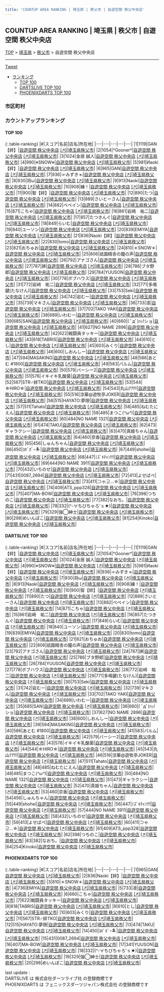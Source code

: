 ```yaml
---
title: 'COUNTUP AREA RANKING | 埼玉県 | 秩父市 | 自遊空間 秩父中央店'
---
```

## COUNTUP AREA RANKING | 埼玉県 | 秩父市 | 自遊空間 秩父中央店

[TOP](/darts/rank/) > [埼玉県](/darts/rank/埼玉県/) > [秩父市](/darts/rank/埼玉県/秩父市/) > 自遊空間 秩父中央店

___

<a href="https://twitter.com/share?ref_src=twsrc%5Etfw" data-text="COUNTUP AREA RANKING | 埼玉県秩父市自遊空間 秩父中央店" class="twitter-share-button" data-hashtags="DARTSLIVE,PHOENIXDARTS,darts,ダーツ" data-show-count="false">Tweet</a>

* [ランキング](#カウントアップランキング)
    * [TOP 100](#top-100)
    * [DARTSLIVE TOP 100](#dartslive-top-100)
    * [PHOENIXDARTS TOP 100](#phoenixdarts-top-100)

### 市区町村

<ul>

</ul>

### カウントアップランキング

#### TOP 100



{:.table-ranking}
|#|スコア|名前|店名|所在地|
|---|---|---|---|---|
|1|1119|<span class="rank-name-dl">GAN【絆】</span>|<a href="/darts/rank/shops/8304fb96474369d6790ab824ce8730e5.html">自遊空間 秩父中央店</a> <a href="https://search.dartslive.com/jp/shop/8304fb96474369d6790ab824ce8730e5">[↗]</a>|<a href="/darts/rank/埼玉県/秩父市">埼玉県秩父市</a>|
|2|1054|<span class="rank-name-dl">†Gooner†</span>|<a href="/darts/rank/shops/8304fb96474369d6790ab824ce8730e5.html">自遊空間 秩父中央店</a> <a href="https://search.dartslive.com/jp/shop/8304fb96474369d6790ab824ce8730e5">[↗]</a>|<a href="/darts/rank/埼玉県/秩父市">埼玉県秩父市</a>|
|3|1024|<span class="rank-name-dl">金居 誠人</span>|<a href="/darts/rank/shops/8304fb96474369d6790ab824ce8730e5.html">自遊空間 秩父中央店</a> <a href="https://search.dartslive.com/jp/shop/8304fb96474369d6790ab824ce8730e5">[↗]</a>|<a href="/darts/rank/埼玉県/秩父市">埼玉県秩父市</a>|
|4|990|<span class="rank-name-dl">※SNOW※</span>|<a href="/darts/rank/shops/8304fb96474369d6790ab824ce8730e5.html">自遊空間 秩父中央店</a> <a href="https://search.dartslive.com/jp/shop/8304fb96474369d6790ab824ce8730e5">[↗]</a>|<a href="/darts/rank/埼玉県/秩父市">埼玉県秩父市</a>|
|5|981|<span class="rank-name-dl">Иaoki【絆】</span>|<a href="/darts/rank/shops/8304fb96474369d6790ab824ce8730e5.html">自遊空間 秩父中央店</a> <a href="https://search.dartslive.com/jp/shop/8304fb96474369d6790ab824ce8730e5">[↗]</a>|<a href="/darts/rank/埼玉県/秩父市">埼玉県秩父市</a>|
|6|965|<span class="rank-name-pd">GAN</span>|<a href="/darts/rank/shops/7242.html">自遊空間 秩父中央店</a> <a href="https://vs.phoenixdarts.com/jp/shop/shopDetailInfo/s_7242?s_seq=7242">[↗]</a>|<a href="/darts/rank/埼玉県/秩父市">埼玉県秩父市</a>|
|7|936|<span class="rank-name-dl">☞みずき☜</span>|<a href="/darts/rank/shops/8304fb96474369d6790ab824ce8730e5.html">自遊空間 秩父中央店</a> <a href="https://search.dartslive.com/jp/shop/8304fb96474369d6790ab824ce8730e5">[↗]</a>|<a href="/darts/rank/埼玉県/秩父市">埼玉県秩父市</a>|
|8|930|<span class="rank-name-dl">将ω</span>|<a href="/darts/rank/shops/8304fb96474369d6790ab824ce8730e5.html">自遊空間 秩父中央店</a> <a href="https://search.dartslive.com/jp/shop/8304fb96474369d6790ab824ce8730e5">[↗]</a>|<a href="/darts/rank/埼玉県/秩父市">埼玉県秩父市</a>|
|9|913|<span class="rank-name-dl">Naoki</span>|<a href="/darts/rank/shops/8304fb96474369d6790ab824ce8730e5.html">自遊空間 秩父中央店</a> <a href="https://search.dartslive.com/jp/shop/8304fb96474369d6790ab824ce8730e5">[↗]</a>|<a href="/darts/rank/埼玉県/秩父市">埼玉県秩父市</a>|
|10|908|<span class="rank-name-dl">練！</span>|<a href="/darts/rank/shops/8304fb96474369d6790ab824ce8730e5.html">自遊空間 秩父中央店</a> <a href="https://search.dartslive.com/jp/shop/8304fb96474369d6790ab824ce8730e5">[↗]</a>|<a href="/darts/rank/埼玉県/秩父市">埼玉県秩父市</a>|
|11|900|<span class="rank-name-dl">智【絆】</span>|<a href="/darts/rank/shops/8304fb96474369d6790ab824ce8730e5.html">自遊空間 秩父中央店</a> <a href="https://search.dartslive.com/jp/shop/8304fb96474369d6790ab824ce8730e5">[↗]</a>|<a href="/darts/rank/埼玉県/秩父市">埼玉県秩父市</a>|
|12|890|<span class="rank-name-dl">たつ</span>|<a href="/darts/rank/shops/8304fb96474369d6790ab824ce8730e5.html">自遊空間 秩父中央店</a> <a href="https://search.dartslive.com/jp/shop/8304fb96474369d6790ab824ce8730e5">[↗]</a>|<a href="/darts/rank/埼玉県/秩父市">埼玉県秩父市</a>|
|13|889|<span class="rank-name-dl">さいとーさん</span>|<a href="/darts/rank/shops/8304fb96474369d6790ab824ce8730e5.html">自遊空間 秩父中央店</a> <a href="https://search.dartslive.com/jp/shop/8304fb96474369d6790ab824ce8730e5">[↗]</a>|<a href="/darts/rank/埼玉県/秩父市">埼玉県秩父市</a>|
|14|882|<span class="rank-name-dl">ペペイン</span>|<a href="/darts/rank/shops/8304fb96474369d6790ab824ce8730e5.html">自遊空間 秩父中央店</a> <a href="https://search.dartslive.com/jp/shop/8304fb96474369d6790ab824ce8730e5">[↗]</a>|<a href="/darts/rank/埼玉県/秩父市">埼玉県秩父市</a>|
|15|871|<span class="rank-name-dl">こちゃ</span>|<a href="/darts/rank/shops/8304fb96474369d6790ab824ce8730e5.html">自遊空間 秩父中央店</a> <a href="https://search.dartslive.com/jp/shop/8304fb96474369d6790ab824ce8730e5">[↗]</a>|<a href="/darts/rank/埼玉県/秩父市">埼玉県秩父市</a>|
|16|861|<span class="rank-name-dl">岩崎　祐二</span>|<a href="/darts/rank/shops/8304fb96474369d6790ab824ce8730e5.html">自遊空間 秩父中央店</a> <a href="https://search.dartslive.com/jp/shop/8304fb96474369d6790ab824ce8730e5">[↗]</a>|<a href="/darts/rank/埼玉県/秩父市">埼玉県秩父市</a>|
|17|857|<span class="rank-name-dl">たつきんぐ</span>|<a href="/darts/rank/shops/8304fb96474369d6790ab824ce8730e5.html">自遊空間 秩父中央店</a> <a href="https://search.dartslive.com/jp/shop/8304fb96474369d6790ab824ce8730e5">[↗]</a>|<a href="/darts/rank/埼玉県/秩父市">埼玉県秩父市</a>|
|18|849|<span class="rank-name-dl">らいむ</span>|<a href="/darts/rank/shops/8304fb96474369d6790ab824ce8730e5.html">自遊空間 秩父中央店</a> <a href="https://search.dartslive.com/jp/shop/8304fb96474369d6790ab824ce8730e5">[↗]</a>|<a href="/darts/rank/埼玉県/秩父市">埼玉県秩父市</a>|
|19|840|<span class="rank-name-dl">ユーソン</span>|<a href="/darts/rank/shops/8304fb96474369d6790ab824ce8730e5.html">自遊空間 秩父中央店</a> <a href="https://search.dartslive.com/jp/shop/8304fb96474369d6790ab824ce8730e5">[↗]</a>|<a href="/darts/rank/埼玉県/秩父市">埼玉県秩父市</a>|
|20|839|<span class="rank-name-dl">EMIYA</span>|<a href="/darts/rank/shops/8304fb96474369d6790ab824ce8730e5.html">自遊空間 秩父中央店</a> <a href="https://search.dartslive.com/jp/shop/8304fb96474369d6790ab824ce8730e5">[↗]</a>|<a href="/darts/rank/埼玉県/秩父市">埼玉県秩父市</a>|
|21|836|<span class="rank-name-pd">Naoki【絆】</span>|<a href="/darts/rank/shops/7242.html">自遊空間 秩父中央店</a> <a href="https://vs.phoenixdarts.com/jp/shop/shopDetailInfo/s_7242?s_seq=7242">[↗]</a>|<a href="/darts/rank/埼玉県/秩父市">埼玉県秩父市</a>|
|22|830|<span class="rank-name-dl">tomo</span>|<a href="/darts/rank/shops/8304fb96474369d6790ab824ce8730e5.html">自遊空間 秩父中央店</a> <a href="https://search.dartslive.com/jp/shop/8304fb96474369d6790ab824ce8730e5">[↗]</a>|<a href="/darts/rank/埼玉県/秩父市">埼玉県秩父市</a>|
|23|821|<span class="rank-name-dl">おちゅお</span>|<a href="/darts/rank/shops/8304fb96474369d6790ab824ce8730e5.html">自遊空間 秩父中央店</a> <a href="https://search.dartslive.com/jp/shop/8304fb96474369d6790ab824ce8730e5">[↗]</a>|<a href="/darts/rank/埼玉県/秩父市">埼玉県秩父市</a>|
|24|810|<span class="rank-name-pd">＊SNOW＊</span>|<a href="/darts/rank/shops/7242.html">自遊空間 秩父中央店</a> <a href="https://vs.phoenixdarts.com/jp/shop/shopDetailInfo/s_7242?s_seq=7242">[↗]</a>|<a href="/darts/rank/埼玉県/秩父市">埼玉県秩父市</a>|
|25|806|<span class="rank-name-dl">祇園精舎の鐘の声</span>|<a href="/darts/rank/shops/8304fb96474369d6790ab824ce8730e5.html">自遊空間 秩父中央店</a> <a href="https://search.dartslive.com/jp/shop/8304fb96474369d6790ab824ce8730e5">[↗]</a>|<a href="/darts/rank/埼玉県/秩父市">埼玉県秩父市</a>|
|26|792|<span class="rank-name-dl">アナゴさん</span>|<a href="/darts/rank/shops/8304fb96474369d6790ab824ce8730e5.html">自遊空間 秩父中央店</a> <a href="https://search.dartslive.com/jp/shop/8304fb96474369d6790ab824ce8730e5">[↗]</a>|<a href="/darts/rank/埼玉県/秩父市">埼玉県秩父市</a>|
|27|787|<span class="rank-name-dl">諦</span>|<a href="/darts/rank/shops/8304fb96474369d6790ab824ce8730e5.html">自遊空間 秩父中央店</a> <a href="https://search.dartslive.com/jp/shop/8304fb96474369d6790ab824ce8730e5">[↗]</a>|<a href="/darts/rank/埼玉県/秩父市">埼玉県秩父市</a>|
|28|786|<span class="rank-name-dl">ブタ野郎</span>|<a href="/darts/rank/shops/8304fb96474369d6790ab824ce8730e5.html">自遊空間 秩父中央店</a> <a href="https://search.dartslive.com/jp/shop/8304fb96474369d6790ab824ce8730e5">[↗]</a>|<a href="/darts/rank/埼玉県/秩父市">埼玉県秩父市</a>|
|29|784|<span class="rank-name-dl">YUUSON</span>|<a href="/darts/rank/shops/8304fb96474369d6790ab824ce8730e5.html">自遊空間 秩父中央店</a> <a href="https://search.dartslive.com/jp/shop/8304fb96474369d6790ab824ce8730e5">[↗]</a>|<a href="/darts/rank/埼玉県/秩父市">埼玉県秩父市</a>|
|30|778|<span class="rank-name-dl">ボブハウス</span>|<a href="/darts/rank/shops/8304fb96474369d6790ab824ce8730e5.html">自遊空間 秩父中央店</a> <a href="https://search.dartslive.com/jp/shop/8304fb96474369d6790ab824ce8730e5">[↗]</a>|<a href="/darts/rank/埼玉県/秩父市">埼玉県秩父市</a>|
|31|772|<span class="rank-name-dl">岩﨑　祐二</span>|<a href="/darts/rank/shops/8304fb96474369d6790ab824ce8730e5.html">自遊空間 秩父中央店</a> <a href="https://search.dartslive.com/jp/shop/8304fb96474369d6790ab824ce8730e5">[↗]</a>|<a href="/darts/rank/埼玉県/秩父市">埼玉県秩父市</a>|
|32|771|<span class="rank-name-dl">多鳴鍵(たなけん)</span>|<a href="/darts/rank/shops/8304fb96474369d6790ab824ce8730e5.html">自遊空間 秩父中央店</a> <a href="https://search.dartslive.com/jp/shop/8304fb96474369d6790ab824ce8730e5">[↗]</a>|<a href="/darts/rank/埼玉県/秩父市">埼玉県秩父市</a>|
|33|753|<span class="rank-name-dl">Seki</span>|<a href="/darts/rank/shops/8304fb96474369d6790ab824ce8730e5.html">自遊空間 秩父中央店</a> <a href="https://search.dartslive.com/jp/shop/8304fb96474369d6790ab824ce8730e5">[↗]</a>|<a href="/darts/rank/埼玉県/秩父市">埼玉県秩父市</a>|
|34|742|<span class="rank-name-dl">岩むー</span>|<a href="/darts/rank/shops/8304fb96474369d6790ab824ce8730e5.html">自遊空間 秩父中央店</a> <a href="https://search.dartslive.com/jp/shop/8304fb96474369d6790ab824ce8730e5">[↗]</a>|<a href="/darts/rank/埼玉県/秩父市">埼玉県秩父市</a>|
|35|739|<span class="rank-name-dl">マキさん</span>|<a href="/darts/rank/shops/8304fb96474369d6790ab824ce8730e5.html">自遊空間 秩父中央店</a> <a href="https://search.dartslive.com/jp/shop/8304fb96474369d6790ab824ce8730e5">[↗]</a>|<a href="/darts/rank/埼玉県/秩父市">埼玉県秩父市</a>|
|36|733|<span class="rank-name-pd">凛</span>|<a href="/darts/rank/shops/7242.html">自遊空間 秩父中央店</a> <a href="https://vs.phoenixdarts.com/jp/shop/shopDetailInfo/s_7242?s_seq=7242">[↗]</a>|<a href="/darts/rank/埼玉県/秩父市">埼玉県秩父市</a>|
|37|702|<span class="rank-name-dl">TAKO YAKI</span>|<a href="/darts/rank/shops/8304fb96474369d6790ab824ce8730e5.html">自遊空間 秩父中央店</a> <a href="https://search.dartslive.com/jp/shop/8304fb96474369d6790ab824ce8730e5">[↗]</a>|<a href="/darts/rank/埼玉県/秩父市">埼玉県秩父市</a>|
|38|689|<span class="rank-name-dl">いわむー</span>|<a href="/darts/rank/shops/8304fb96474369d6790ab824ce8730e5.html">自遊空間 秩父中央店</a> <a href="https://search.dartslive.com/jp/shop/8304fb96474369d6790ab824ce8730e5">[↗]</a>|<a href="/darts/rank/埼玉県/秩父市">埼玉県秩父市</a>|
|39|685|<span class="rank-name-dl">SAN</span>|<a href="/darts/rank/shops/8304fb96474369d6790ab824ce8730e5.html">自遊空間 秩父中央店</a> <a href="https://search.dartslive.com/jp/shop/8304fb96474369d6790ab824ce8730e5">[↗]</a>|<a href="/darts/rank/埼玉県/秩父市">埼玉県秩父市</a>|
|40|660|<span class="rank-name-dl">( ﾟдﾟ)ﾊｯ!ショ</span>|<a href="/darts/rank/shops/8304fb96474369d6790ab824ce8730e5.html">自遊空間 秩父中央店</a> <a href="https://search.dartslive.com/jp/shop/8304fb96474369d6790ab824ce8730e5">[↗]</a>|<a href="/darts/rank/埼玉県/秩父市">埼玉県秩父市</a>|
|41|627|<span class="rank-name-dl">NO NAME 2896</span>|<a href="/darts/rank/shops/8304fb96474369d6790ab824ce8730e5.html">自遊空間 秩父中央店</a> <a href="https://search.dartslive.com/jp/shop/8304fb96474369d6790ab824ce8730e5">[↗]</a>|<a href="/darts/rank/埼玉県/秩父市">埼玉県秩父市</a>|
|42|622|<span class="rank-name-pd">戦闘員タッキー</span>|<a href="/darts/rank/shops/7242.html">自遊空間 秩父中央店</a> <a href="https://vs.phoenixdarts.com/jp/shop/shopDetailInfo/s_7242?s_seq=7242">[↗]</a>|<a href="/darts/rank/埼玉県/秩父市">埼玉県秩父市</a>|
|43|618|<span class="rank-name-pd">TABRIS</span>|<a href="/darts/rank/shops/7242.html">自遊空間 秩父中央店</a> <a href="https://vs.phoenixdarts.com/jp/shop/shopDetailInfo/s_7242?s_seq=7242">[↗]</a>|<a href="/darts/rank/埼玉県/秩父市">埼玉県秩父市</a>|
|44|610|<span class="rank-name-pd">とし</span>|<a href="/darts/rank/shops/7242.html">自遊空間 秩父中央店</a> <a href="https://vs.phoenixdarts.com/jp/shop/shopDetailInfo/s_7242?s_seq=7242">[↗]</a>|<a href="/darts/rank/埼玉県/秩父市">埼玉県秩父市</a>|
|45|603|<span class="rank-name-pd">みくり</span>|<a href="/darts/rank/shops/7242.html">自遊空間 秩父中央店</a> <a href="https://vs.phoenixdarts.com/jp/shop/shopDetailInfo/s_7242?s_seq=7242">[↗]</a>|<a href="/darts/rank/埼玉県/秩父市">埼玉県秩父市</a>|
|46|600|<span class="rank-name-dl">しおんしー</span>|<a href="/darts/rank/shops/8304fb96474369d6790ab824ce8730e5.html">自遊空間 秩父中央店</a> <a href="https://search.dartslive.com/jp/shop/8304fb96474369d6790ab824ce8730e5">[↗]</a>|<a href="/darts/rank/埼玉県/秩父市">埼玉県秩父市</a>|
|47|594|<span class="rank-name-dl">MASAKING</span>|<a href="/darts/rank/shops/8304fb96474369d6790ab824ce8730e5.html">自遊空間 秩父中央店</a> <a href="https://search.dartslive.com/jp/shop/8304fb96474369d6790ab824ce8730e5">[↗]</a>|<a href="/darts/rank/埼玉県/秩父市">埼玉県秩父市</a>|
|48|586|<span class="rank-name-dl">あとむ #1800</span>|<a href="/darts/rank/shops/8304fb96474369d6790ab824ce8730e5.html">自遊空間 秩父中央店</a> <a href="https://search.dartslive.com/jp/shop/8304fb96474369d6790ab824ce8730e5">[↗]</a>|<a href="/darts/rank/埼玉県/秩父市">埼玉県秩父市</a>|
|49|583|<span class="rank-name-dl">パルム</span>|<a href="/darts/rank/shops/8304fb96474369d6790ab824ce8730e5.html">自遊空間 秩父中央店</a> <a href="https://search.dartslive.com/jp/shop/8304fb96474369d6790ab824ce8730e5">[↗]</a>|<a href="/darts/rank/埼玉県/秩父市">埼玉県秩父市</a>|
|50|579|<span class="rank-name-dl">バーシー2</span>|<a href="/darts/rank/shops/8304fb96474369d6790ab824ce8730e5.html">自遊空間 秩父中央店</a> <a href="https://search.dartslive.com/jp/shop/8304fb96474369d6790ab824ce8730e5">[↗]</a>|<a href="/darts/rank/埼玉県/秩父市">埼玉県秩父市</a>|
|51|576|<span class="rank-name-dl">イキイキ乳酸菌</span>|<a href="/darts/rank/shops/8304fb96474369d6790ab824ce8730e5.html">自遊空間 秩父中央店</a> <a href="https://search.dartslive.com/jp/shop/8304fb96474369d6790ab824ce8730e5">[↗]</a>|<a href="/darts/rank/埼玉県/秩父市">埼玉県秩父市</a>|
|52|567|<span class="rank-name-pd">STR♂絆TKO</span>|<a href="/darts/rank/shops/7242.html">自遊空間 秩父中央店</a> <a href="https://vs.phoenixdarts.com/jp/shop/shopDetailInfo/s_7242?s_seq=7242">[↗]</a>|<a href="/darts/rank/埼玉県/秩父市">埼玉県秩父市</a>|
|53|544|<span class="rank-name-dl">☆HIRO☆</span>|<a href="/darts/rank/shops/8304fb96474369d6790ab824ce8730e5.html">自遊空間 秩父中央店</a> <a href="https://search.dartslive.com/jp/shop/8304fb96474369d6790ab824ce8730e5">[↗]</a>|<a href="/darts/rank/埼玉県/秩父市">埼玉県秩父市</a>|
|54|543|<span class="rank-name-dl">丸山ｱｱ!!!</span>|<a href="/darts/rank/shops/8304fb96474369d6790ab824ce8730e5.html">自遊空間 秩父中央店</a> <a href="https://search.dartslive.com/jp/shop/8304fb96474369d6790ab824ce8730e5">[↗]</a>|<a href="/darts/rank/埼玉県/秩父市">埼玉県秩父市</a>|
|55|516|<span class="rank-name-dl">涼華@遊牧亭JOKER</span>|<a href="/darts/rank/shops/8304fb96474369d6790ab824ce8730e5.html">自遊空間 秩父中央店</a> <a href="https://search.dartslive.com/jp/shop/8304fb96474369d6790ab824ce8730e5">[↗]</a>|<a href="/darts/rank/埼玉県/秩父市">埼玉県秩父市</a>|
|56|515|<span class="rank-name-pd">HAYATO:夢限</span>|<a href="/darts/rank/shops/7242.html">自遊空間 秩父中央店</a> <a href="https://vs.phoenixdarts.com/jp/shop/shopDetailInfo/s_7242?s_seq=7242">[↗]</a>|<a href="/darts/rank/埼玉県/秩父市">埼玉県秩父市</a>|
|57|511|<span class="rank-name-dl">Tahato</span>|<a href="/darts/rank/shops/8304fb96474369d6790ab824ce8730e5.html">自遊空間 秩父中央店</a> <a href="https://search.dartslive.com/jp/shop/8304fb96474369d6790ab824ce8730e5">[↗]</a>|<a href="/darts/rank/埼玉県/秩父市">埼玉県秩父市</a>|
|58|485|<span class="rank-name-dl">ねむたにえん</span>|<a href="/darts/rank/shops/8304fb96474369d6790ab824ce8730e5.html">自遊空間 秩父中央店</a> <a href="https://search.dartslive.com/jp/shop/8304fb96474369d6790ab824ce8730e5">[↗]</a>|<a href="/darts/rank/埼玉県/秩父市">埼玉県秩父市</a>|
|58|485|<span class="rank-name-dl">まつこ(*^ω^*)</span>|<a href="/darts/rank/shops/8304fb96474369d6790ab824ce8730e5.html">自遊空間 秩父中央店</a> <a href="https://search.dartslive.com/jp/shop/8304fb96474369d6790ab824ce8730e5">[↗]</a>|<a href="/darts/rank/埼玉県/秩父市">埼玉県秩父市</a>|
|60|484|<span class="rank-name-dl">NO NAME 1321</span>|<a href="/darts/rank/shops/8304fb96474369d6790ab824ce8730e5.html">自遊空間 秩父中央店</a> <a href="https://search.dartslive.com/jp/shop/8304fb96474369d6790ab824ce8730e5">[↗]</a>|<a href="/darts/rank/埼玉県/秩父市">埼玉県秩父市</a>|
|61|474|<span class="rank-name-pd">TAKU</span>|<a href="/darts/rank/shops/7242.html">自遊空間 秩父中央店</a> <a href="https://vs.phoenixdarts.com/jp/shop/shopDetailInfo/s_7242?s_seq=7242">[↗]</a>|<a href="/darts/rank/埼玉県/秩父市">埼玉県秩父市</a>|
|62|473|<span class="rank-name-dl">ギャラクシー</span>|<a href="/darts/rank/shops/8304fb96474369d6790ab824ce8730e5.html">自遊空間 秩父中央店</a> <a href="https://search.dartslive.com/jp/shop/8304fb96474369d6790ab824ce8730e5">[↗]</a>|<a href="/darts/rank/埼玉県/秩父市">埼玉県秩父市</a>|
|63|470|<span class="rank-name-dl">真姫ちゃん</span>|<a href="/darts/rank/shops/8304fb96474369d6790ab824ce8730e5.html">自遊空間 秩父中央店</a> <a href="https://search.dartslive.com/jp/shop/8304fb96474369d6790ab824ce8730e5">[↗]</a>|<a href="/darts/rank/埼玉県/秩父市">埼玉県秩父市</a>|
|64|460|<span class="rank-name-dl">京香</span>|<a href="/darts/rank/shops/8304fb96474369d6790ab824ce8730e5.html">自遊空間 秩父中央店</a> <a href="https://search.dartslive.com/jp/shop/8304fb96474369d6790ab824ce8730e5">[↗]</a>|<a href="/darts/rank/埼玉県/秩父市">埼玉県秩父市</a>|
|65|456|<span class="rank-name-dl">しゅんちゃん</span>|<a href="/darts/rank/shops/8304fb96474369d6790ab824ce8730e5.html">自遊空間 秩父中央店</a> <a href="https://search.dartslive.com/jp/shop/8304fb96474369d6790ab824ce8730e5">[↗]</a>|<a href="/darts/rank/埼玉県/秩父市">埼玉県秩父市</a>|
|66|450|<span class="rank-name-pd">ﾖｷﾞﾎﾞｰ🏝️</span>|<a href="/darts/rank/shops/7242.html">自遊空間 秩父中央店</a> <a href="https://vs.phoenixdarts.com/jp/shop/shopDetailInfo/s_7242?s_seq=7242">[↗]</a>|<a href="/darts/rank/埼玉県/秩父市">埼玉県秩父市</a>|
|67|449|<span class="rank-name-dl">shohei</span>|<a href="/darts/rank/shops/8304fb96474369d6790ab824ce8730e5.html">自遊空間 秩父中央店</a> <a href="https://search.dartslive.com/jp/shop/8304fb96474369d6790ab824ce8730e5">[↗]</a>|<a href="/darts/rank/埼玉県/秩父市">埼玉県秩父市</a>|
|68|447|<span class="rank-name-dl">ﾐｽﾞｷﾁｬﾝ!!!</span>|<a href="/darts/rank/shops/8304fb96474369d6790ab824ce8730e5.html">自遊空間 秩父中央店</a> <a href="https://search.dartslive.com/jp/shop/8304fb96474369d6790ab824ce8730e5">[↗]</a>|<a href="/darts/rank/埼玉県/秩父市">埼玉県秩父市</a>|
|69|444|<span class="rank-name-dl">NO NAME 3911</span>|<a href="/darts/rank/shops/8304fb96474369d6790ab824ce8730e5.html">自遊空間 秩父中央店</a> <a href="https://search.dartslive.com/jp/shop/8304fb96474369d6790ab824ce8730e5">[↗]</a>|<a href="/darts/rank/埼玉県/秩父市">埼玉県秩父市</a>|
|70|432|<span class="rank-name-dl">いちのせ</span>|<a href="/darts/rank/shops/8304fb96474369d6790ab824ce8730e5.html">自遊空間 秩父中央店</a> <a href="https://search.dartslive.com/jp/shop/8304fb96474369d6790ab824ce8730e5">[↗]</a>|<a href="/darts/rank/埼玉県/秩父市">埼玉県秩父市</a>|
|71|431|<span class="rank-name-pd">0087_2694</span>|<a href="/darts/rank/shops/7242.html">自遊空間 秩父中央店</a> <a href="https://vs.phoenixdarts.com/jp/shop/shopDetailInfo/s_7242?s_seq=7242">[↗]</a>|<a href="/darts/rank/埼玉県/秩父市">埼玉県秩父市</a>|
|72|413|<span class="rank-name-dl">よせばぺ</span>|<a href="/darts/rank/shops/8304fb96474369d6790ab824ce8730e5.html">自遊空間 秩父中央店</a> <a href="https://search.dartslive.com/jp/shop/8304fb96474369d6790ab824ce8730e5">[↗]</a>|<a href="/darts/rank/埼玉県/秩父市">埼玉県秩父市</a>|
|73|411|<span class="rank-name-dl">⊃ゃ⊇...☆</span>|<a href="/darts/rank/shops/8304fb96474369d6790ab824ce8730e5.html">自遊空間 秩父中央店</a> <a href="https://search.dartslive.com/jp/shop/8304fb96474369d6790ab824ce8730e5">[↗]</a>|<a href="/darts/rank/埼玉県/秩父市">埼玉県秩父市</a>|
|74|409|<span class="rank-name-dl">ATS_ppp328</span>|<a href="/darts/rank/shops/8304fb96474369d6790ab824ce8730e5.html">自遊空間 秩父中央店</a> <a href="https://search.dartslive.com/jp/shop/8304fb96474369d6790ab824ce8730e5">[↗]</a>|<a href="/darts/rank/埼玉県/秩父市">埼玉県秩父市</a>|
|75|407|<span class="rank-name-pd">MA-BOW</span>|<a href="/darts/rank/shops/7242.html">自遊空間 秩父中央店</a> <a href="https://vs.phoenixdarts.com/jp/shop/shopDetailInfo/s_7242?s_seq=7242">[↗]</a>|<a href="/darts/rank/埼玉県/秩父市">埼玉県秩父市</a>|
|76|398|<span class="rank-name-dl">つちのこ</span>|<a href="/darts/rank/shops/8304fb96474369d6790ab824ce8730e5.html">自遊空間 秩父中央店</a> <a href="https://search.dartslive.com/jp/shop/8304fb96474369d6790ab824ce8730e5">[↗]</a>|<a href="/darts/rank/埼玉県/秩父市">埼玉県秩父市</a>|
|77|382|<span class="rank-name-dl">なおち。</span>|<a href="/darts/rank/shops/8304fb96474369d6790ab824ce8730e5.html">自遊空間 秩父中央店</a> <a href="https://search.dartslive.com/jp/shop/8304fb96474369d6790ab824ce8730e5">[↗]</a>|<a href="/darts/rank/埼玉県/秩父市">埼玉県秩父市</a>|
|78|332|<span class="rank-name-pd">(^-∀ちびちゃろ’ｓ★)</span>|<a href="/darts/rank/shops/7242.html">自遊空間 秩父中央店</a> <a href="https://vs.phoenixdarts.com/jp/shop/shopDetailInfo/s_7242?s_seq=7242">[↗]</a>|<a href="/darts/rank/埼玉県/秩父市">埼玉県秩父市</a>|
|79|329|<span class="rank-name-pd">強◯紳士</span>|<a href="/darts/rank/shops/7242.html">自遊空間 秩父中央店</a> <a href="https://vs.phoenixdarts.com/jp/shop/shopDetailInfo/s_7242?s_seq=7242">[↗]</a>|<a href="/darts/rank/埼玉県/秩父市">埼玉県秩父市</a>|
|80|298|<span class="rank-name-pd">めいんぽこ</span>|<a href="/darts/rank/shops/7242.html">自遊空間 秩父中央店</a> <a href="https://vs.phoenixdarts.com/jp/shop/shopDetailInfo/s_7242?s_seq=7242">[↗]</a>|<a href="/darts/rank/埼玉県/秩父市">埼玉県秩父市</a>|
|81|254|<span class="rank-name-dl">Kinoko</span>|<a href="/darts/rank/shops/8304fb96474369d6790ab824ce8730e5.html">自遊空間 秩父中央店</a> <a href="https://search.dartslive.com/jp/shop/8304fb96474369d6790ab824ce8730e5">[↗]</a>|<a href="/darts/rank/埼玉県/秩父市">埼玉県秩父市</a>|


#### DARTSLIVE TOP 100



{:.table-ranking}
|#|スコア|名前|店名|所在地|
|---|---|---|---|---|
|1|1119|<span class="rank-name-dl">GAN【絆】</span>|<a href="/darts/rank/shops/8304fb96474369d6790ab824ce8730e5.html">自遊空間 秩父中央店</a> <a href="https://search.dartslive.com/jp/shop/8304fb96474369d6790ab824ce8730e5">[↗]</a>|<a href="/darts/rank/埼玉県/秩父市">埼玉県秩父市</a>|
|2|1054|<span class="rank-name-dl">†Gooner†</span>|<a href="/darts/rank/shops/8304fb96474369d6790ab824ce8730e5.html">自遊空間 秩父中央店</a> <a href="https://search.dartslive.com/jp/shop/8304fb96474369d6790ab824ce8730e5">[↗]</a>|<a href="/darts/rank/埼玉県/秩父市">埼玉県秩父市</a>|
|3|1024|<span class="rank-name-dl">金居 誠人</span>|<a href="/darts/rank/shops/8304fb96474369d6790ab824ce8730e5.html">自遊空間 秩父中央店</a> <a href="https://search.dartslive.com/jp/shop/8304fb96474369d6790ab824ce8730e5">[↗]</a>|<a href="/darts/rank/埼玉県/秩父市">埼玉県秩父市</a>|
|4|990|<span class="rank-name-dl">※SNOW※</span>|<a href="/darts/rank/shops/8304fb96474369d6790ab824ce8730e5.html">自遊空間 秩父中央店</a> <a href="https://search.dartslive.com/jp/shop/8304fb96474369d6790ab824ce8730e5">[↗]</a>|<a href="/darts/rank/埼玉県/秩父市">埼玉県秩父市</a>|
|5|981|<span class="rank-name-dl">Иaoki【絆】</span>|<a href="/darts/rank/shops/8304fb96474369d6790ab824ce8730e5.html">自遊空間 秩父中央店</a> <a href="https://search.dartslive.com/jp/shop/8304fb96474369d6790ab824ce8730e5">[↗]</a>|<a href="/darts/rank/埼玉県/秩父市">埼玉県秩父市</a>|
|6|936|<span class="rank-name-dl">☞みずき☜</span>|<a href="/darts/rank/shops/8304fb96474369d6790ab824ce8730e5.html">自遊空間 秩父中央店</a> <a href="https://search.dartslive.com/jp/shop/8304fb96474369d6790ab824ce8730e5">[↗]</a>|<a href="/darts/rank/埼玉県/秩父市">埼玉県秩父市</a>|
|7|930|<span class="rank-name-dl">将ω</span>|<a href="/darts/rank/shops/8304fb96474369d6790ab824ce8730e5.html">自遊空間 秩父中央店</a> <a href="https://search.dartslive.com/jp/shop/8304fb96474369d6790ab824ce8730e5">[↗]</a>|<a href="/darts/rank/埼玉県/秩父市">埼玉県秩父市</a>|
|8|913|<span class="rank-name-dl">Naoki</span>|<a href="/darts/rank/shops/8304fb96474369d6790ab824ce8730e5.html">自遊空間 秩父中央店</a> <a href="https://search.dartslive.com/jp/shop/8304fb96474369d6790ab824ce8730e5">[↗]</a>|<a href="/darts/rank/埼玉県/秩父市">埼玉県秩父市</a>|
|9|908|<span class="rank-name-dl">練！</span>|<a href="/darts/rank/shops/8304fb96474369d6790ab824ce8730e5.html">自遊空間 秩父中央店</a> <a href="https://search.dartslive.com/jp/shop/8304fb96474369d6790ab824ce8730e5">[↗]</a>|<a href="/darts/rank/埼玉県/秩父市">埼玉県秩父市</a>|
|10|900|<span class="rank-name-dl">智【絆】</span>|<a href="/darts/rank/shops/8304fb96474369d6790ab824ce8730e5.html">自遊空間 秩父中央店</a> <a href="https://search.dartslive.com/jp/shop/8304fb96474369d6790ab824ce8730e5">[↗]</a>|<a href="/darts/rank/埼玉県/秩父市">埼玉県秩父市</a>|
|11|890|<span class="rank-name-dl">たつ</span>|<a href="/darts/rank/shops/8304fb96474369d6790ab824ce8730e5.html">自遊空間 秩父中央店</a> <a href="https://search.dartslive.com/jp/shop/8304fb96474369d6790ab824ce8730e5">[↗]</a>|<a href="/darts/rank/埼玉県/秩父市">埼玉県秩父市</a>|
|12|889|<span class="rank-name-dl">さいとーさん</span>|<a href="/darts/rank/shops/8304fb96474369d6790ab824ce8730e5.html">自遊空間 秩父中央店</a> <a href="https://search.dartslive.com/jp/shop/8304fb96474369d6790ab824ce8730e5">[↗]</a>|<a href="/darts/rank/埼玉県/秩父市">埼玉県秩父市</a>|
|13|882|<span class="rank-name-dl">ペペイン</span>|<a href="/darts/rank/shops/8304fb96474369d6790ab824ce8730e5.html">自遊空間 秩父中央店</a> <a href="https://search.dartslive.com/jp/shop/8304fb96474369d6790ab824ce8730e5">[↗]</a>|<a href="/darts/rank/埼玉県/秩父市">埼玉県秩父市</a>|
|14|871|<span class="rank-name-dl">こちゃ</span>|<a href="/darts/rank/shops/8304fb96474369d6790ab824ce8730e5.html">自遊空間 秩父中央店</a> <a href="https://search.dartslive.com/jp/shop/8304fb96474369d6790ab824ce8730e5">[↗]</a>|<a href="/darts/rank/埼玉県/秩父市">埼玉県秩父市</a>|
|15|861|<span class="rank-name-dl">岩崎　祐二</span>|<a href="/darts/rank/shops/8304fb96474369d6790ab824ce8730e5.html">自遊空間 秩父中央店</a> <a href="https://search.dartslive.com/jp/shop/8304fb96474369d6790ab824ce8730e5">[↗]</a>|<a href="/darts/rank/埼玉県/秩父市">埼玉県秩父市</a>|
|16|857|<span class="rank-name-dl">たつきんぐ</span>|<a href="/darts/rank/shops/8304fb96474369d6790ab824ce8730e5.html">自遊空間 秩父中央店</a> <a href="https://search.dartslive.com/jp/shop/8304fb96474369d6790ab824ce8730e5">[↗]</a>|<a href="/darts/rank/埼玉県/秩父市">埼玉県秩父市</a>|
|17|849|<span class="rank-name-dl">らいむ</span>|<a href="/darts/rank/shops/8304fb96474369d6790ab824ce8730e5.html">自遊空間 秩父中央店</a> <a href="https://search.dartslive.com/jp/shop/8304fb96474369d6790ab824ce8730e5">[↗]</a>|<a href="/darts/rank/埼玉県/秩父市">埼玉県秩父市</a>|
|18|840|<span class="rank-name-dl">ユーソン</span>|<a href="/darts/rank/shops/8304fb96474369d6790ab824ce8730e5.html">自遊空間 秩父中央店</a> <a href="https://search.dartslive.com/jp/shop/8304fb96474369d6790ab824ce8730e5">[↗]</a>|<a href="/darts/rank/埼玉県/秩父市">埼玉県秩父市</a>|
|19|839|<span class="rank-name-dl">EMIYA</span>|<a href="/darts/rank/shops/8304fb96474369d6790ab824ce8730e5.html">自遊空間 秩父中央店</a> <a href="https://search.dartslive.com/jp/shop/8304fb96474369d6790ab824ce8730e5">[↗]</a>|<a href="/darts/rank/埼玉県/秩父市">埼玉県秩父市</a>|
|20|830|<span class="rank-name-dl">tomo</span>|<a href="/darts/rank/shops/8304fb96474369d6790ab824ce8730e5.html">自遊空間 秩父中央店</a> <a href="https://search.dartslive.com/jp/shop/8304fb96474369d6790ab824ce8730e5">[↗]</a>|<a href="/darts/rank/埼玉県/秩父市">埼玉県秩父市</a>|
|21|821|<span class="rank-name-dl">おちゅお</span>|<a href="/darts/rank/shops/8304fb96474369d6790ab824ce8730e5.html">自遊空間 秩父中央店</a> <a href="https://search.dartslive.com/jp/shop/8304fb96474369d6790ab824ce8730e5">[↗]</a>|<a href="/darts/rank/埼玉県/秩父市">埼玉県秩父市</a>|
|22|806|<span class="rank-name-dl">祇園精舎の鐘の声</span>|<a href="/darts/rank/shops/8304fb96474369d6790ab824ce8730e5.html">自遊空間 秩父中央店</a> <a href="https://search.dartslive.com/jp/shop/8304fb96474369d6790ab824ce8730e5">[↗]</a>|<a href="/darts/rank/埼玉県/秩父市">埼玉県秩父市</a>|
|23|792|<span class="rank-name-dl">アナゴさん</span>|<a href="/darts/rank/shops/8304fb96474369d6790ab824ce8730e5.html">自遊空間 秩父中央店</a> <a href="https://search.dartslive.com/jp/shop/8304fb96474369d6790ab824ce8730e5">[↗]</a>|<a href="/darts/rank/埼玉県/秩父市">埼玉県秩父市</a>|
|24|787|<span class="rank-name-dl">諦</span>|<a href="/darts/rank/shops/8304fb96474369d6790ab824ce8730e5.html">自遊空間 秩父中央店</a> <a href="https://search.dartslive.com/jp/shop/8304fb96474369d6790ab824ce8730e5">[↗]</a>|<a href="/darts/rank/埼玉県/秩父市">埼玉県秩父市</a>|
|25|786|<span class="rank-name-dl">ブタ野郎</span>|<a href="/darts/rank/shops/8304fb96474369d6790ab824ce8730e5.html">自遊空間 秩父中央店</a> <a href="https://search.dartslive.com/jp/shop/8304fb96474369d6790ab824ce8730e5">[↗]</a>|<a href="/darts/rank/埼玉県/秩父市">埼玉県秩父市</a>|
|26|784|<span class="rank-name-dl">YUUSON</span>|<a href="/darts/rank/shops/8304fb96474369d6790ab824ce8730e5.html">自遊空間 秩父中央店</a> <a href="https://search.dartslive.com/jp/shop/8304fb96474369d6790ab824ce8730e5">[↗]</a>|<a href="/darts/rank/埼玉県/秩父市">埼玉県秩父市</a>|
|27|778|<span class="rank-name-dl">ボブハウス</span>|<a href="/darts/rank/shops/8304fb96474369d6790ab824ce8730e5.html">自遊空間 秩父中央店</a> <a href="https://search.dartslive.com/jp/shop/8304fb96474369d6790ab824ce8730e5">[↗]</a>|<a href="/darts/rank/埼玉県/秩父市">埼玉県秩父市</a>|
|28|772|<span class="rank-name-dl">岩﨑　祐二</span>|<a href="/darts/rank/shops/8304fb96474369d6790ab824ce8730e5.html">自遊空間 秩父中央店</a> <a href="https://search.dartslive.com/jp/shop/8304fb96474369d6790ab824ce8730e5">[↗]</a>|<a href="/darts/rank/埼玉県/秩父市">埼玉県秩父市</a>|
|29|771|<span class="rank-name-dl">多鳴鍵(たなけん)</span>|<a href="/darts/rank/shops/8304fb96474369d6790ab824ce8730e5.html">自遊空間 秩父中央店</a> <a href="https://search.dartslive.com/jp/shop/8304fb96474369d6790ab824ce8730e5">[↗]</a>|<a href="/darts/rank/埼玉県/秩父市">埼玉県秩父市</a>|
|30|753|<span class="rank-name-dl">Seki</span>|<a href="/darts/rank/shops/8304fb96474369d6790ab824ce8730e5.html">自遊空間 秩父中央店</a> <a href="https://search.dartslive.com/jp/shop/8304fb96474369d6790ab824ce8730e5">[↗]</a>|<a href="/darts/rank/埼玉県/秩父市">埼玉県秩父市</a>|
|31|742|<span class="rank-name-dl">岩むー</span>|<a href="/darts/rank/shops/8304fb96474369d6790ab824ce8730e5.html">自遊空間 秩父中央店</a> <a href="https://search.dartslive.com/jp/shop/8304fb96474369d6790ab824ce8730e5">[↗]</a>|<a href="/darts/rank/埼玉県/秩父市">埼玉県秩父市</a>|
|32|739|<span class="rank-name-dl">マキさん</span>|<a href="/darts/rank/shops/8304fb96474369d6790ab824ce8730e5.html">自遊空間 秩父中央店</a> <a href="https://search.dartslive.com/jp/shop/8304fb96474369d6790ab824ce8730e5">[↗]</a>|<a href="/darts/rank/埼玉県/秩父市">埼玉県秩父市</a>|
|33|702|<span class="rank-name-dl">TAKO YAKI</span>|<a href="/darts/rank/shops/8304fb96474369d6790ab824ce8730e5.html">自遊空間 秩父中央店</a> <a href="https://search.dartslive.com/jp/shop/8304fb96474369d6790ab824ce8730e5">[↗]</a>|<a href="/darts/rank/埼玉県/秩父市">埼玉県秩父市</a>|
|34|689|<span class="rank-name-dl">いわむー</span>|<a href="/darts/rank/shops/8304fb96474369d6790ab824ce8730e5.html">自遊空間 秩父中央店</a> <a href="https://search.dartslive.com/jp/shop/8304fb96474369d6790ab824ce8730e5">[↗]</a>|<a href="/darts/rank/埼玉県/秩父市">埼玉県秩父市</a>|
|35|685|<span class="rank-name-dl">SAN</span>|<a href="/darts/rank/shops/8304fb96474369d6790ab824ce8730e5.html">自遊空間 秩父中央店</a> <a href="https://search.dartslive.com/jp/shop/8304fb96474369d6790ab824ce8730e5">[↗]</a>|<a href="/darts/rank/埼玉県/秩父市">埼玉県秩父市</a>|
|36|660|<span class="rank-name-dl">( ﾟдﾟ)ﾊｯ!ショ</span>|<a href="/darts/rank/shops/8304fb96474369d6790ab824ce8730e5.html">自遊空間 秩父中央店</a> <a href="https://search.dartslive.com/jp/shop/8304fb96474369d6790ab824ce8730e5">[↗]</a>|<a href="/darts/rank/埼玉県/秩父市">埼玉県秩父市</a>|
|37|627|<span class="rank-name-dl">NO NAME 2896</span>|<a href="/darts/rank/shops/8304fb96474369d6790ab824ce8730e5.html">自遊空間 秩父中央店</a> <a href="https://search.dartslive.com/jp/shop/8304fb96474369d6790ab824ce8730e5">[↗]</a>|<a href="/darts/rank/埼玉県/秩父市">埼玉県秩父市</a>|
|38|600|<span class="rank-name-dl">しおんしー</span>|<a href="/darts/rank/shops/8304fb96474369d6790ab824ce8730e5.html">自遊空間 秩父中央店</a> <a href="https://search.dartslive.com/jp/shop/8304fb96474369d6790ab824ce8730e5">[↗]</a>|<a href="/darts/rank/埼玉県/秩父市">埼玉県秩父市</a>|
|39|594|<span class="rank-name-dl">MASAKING</span>|<a href="/darts/rank/shops/8304fb96474369d6790ab824ce8730e5.html">自遊空間 秩父中央店</a> <a href="https://search.dartslive.com/jp/shop/8304fb96474369d6790ab824ce8730e5">[↗]</a>|<a href="/darts/rank/埼玉県/秩父市">埼玉県秩父市</a>|
|40|586|<span class="rank-name-dl">あとむ #1800</span>|<a href="/darts/rank/shops/8304fb96474369d6790ab824ce8730e5.html">自遊空間 秩父中央店</a> <a href="https://search.dartslive.com/jp/shop/8304fb96474369d6790ab824ce8730e5">[↗]</a>|<a href="/darts/rank/埼玉県/秩父市">埼玉県秩父市</a>|
|41|583|<span class="rank-name-dl">パルム</span>|<a href="/darts/rank/shops/8304fb96474369d6790ab824ce8730e5.html">自遊空間 秩父中央店</a> <a href="https://search.dartslive.com/jp/shop/8304fb96474369d6790ab824ce8730e5">[↗]</a>|<a href="/darts/rank/埼玉県/秩父市">埼玉県秩父市</a>|
|42|579|<span class="rank-name-dl">バーシー2</span>|<a href="/darts/rank/shops/8304fb96474369d6790ab824ce8730e5.html">自遊空間 秩父中央店</a> <a href="https://search.dartslive.com/jp/shop/8304fb96474369d6790ab824ce8730e5">[↗]</a>|<a href="/darts/rank/埼玉県/秩父市">埼玉県秩父市</a>|
|43|576|<span class="rank-name-dl">イキイキ乳酸菌</span>|<a href="/darts/rank/shops/8304fb96474369d6790ab824ce8730e5.html">自遊空間 秩父中央店</a> <a href="https://search.dartslive.com/jp/shop/8304fb96474369d6790ab824ce8730e5">[↗]</a>|<a href="/darts/rank/埼玉県/秩父市">埼玉県秩父市</a>|
|44|544|<span class="rank-name-dl">☆HIRO☆</span>|<a href="/darts/rank/shops/8304fb96474369d6790ab824ce8730e5.html">自遊空間 秩父中央店</a> <a href="https://search.dartslive.com/jp/shop/8304fb96474369d6790ab824ce8730e5">[↗]</a>|<a href="/darts/rank/埼玉県/秩父市">埼玉県秩父市</a>|
|45|543|<span class="rank-name-dl">丸山ｱｱ!!!</span>|<a href="/darts/rank/shops/8304fb96474369d6790ab824ce8730e5.html">自遊空間 秩父中央店</a> <a href="https://search.dartslive.com/jp/shop/8304fb96474369d6790ab824ce8730e5">[↗]</a>|<a href="/darts/rank/埼玉県/秩父市">埼玉県秩父市</a>|
|46|516|<span class="rank-name-dl">涼華@遊牧亭JOKER</span>|<a href="/darts/rank/shops/8304fb96474369d6790ab824ce8730e5.html">自遊空間 秩父中央店</a> <a href="https://search.dartslive.com/jp/shop/8304fb96474369d6790ab824ce8730e5">[↗]</a>|<a href="/darts/rank/埼玉県/秩父市">埼玉県秩父市</a>|
|47|511|<span class="rank-name-dl">Tahato</span>|<a href="/darts/rank/shops/8304fb96474369d6790ab824ce8730e5.html">自遊空間 秩父中央店</a> <a href="https://search.dartslive.com/jp/shop/8304fb96474369d6790ab824ce8730e5">[↗]</a>|<a href="/darts/rank/埼玉県/秩父市">埼玉県秩父市</a>|
|48|485|<span class="rank-name-dl">ねむたにえん</span>|<a href="/darts/rank/shops/8304fb96474369d6790ab824ce8730e5.html">自遊空間 秩父中央店</a> <a href="https://search.dartslive.com/jp/shop/8304fb96474369d6790ab824ce8730e5">[↗]</a>|<a href="/darts/rank/埼玉県/秩父市">埼玉県秩父市</a>|
|48|485|<span class="rank-name-dl">まつこ(*^ω^*)</span>|<a href="/darts/rank/shops/8304fb96474369d6790ab824ce8730e5.html">自遊空間 秩父中央店</a> <a href="https://search.dartslive.com/jp/shop/8304fb96474369d6790ab824ce8730e5">[↗]</a>|<a href="/darts/rank/埼玉県/秩父市">埼玉県秩父市</a>|
|50|484|<span class="rank-name-dl">NO NAME 1321</span>|<a href="/darts/rank/shops/8304fb96474369d6790ab824ce8730e5.html">自遊空間 秩父中央店</a> <a href="https://search.dartslive.com/jp/shop/8304fb96474369d6790ab824ce8730e5">[↗]</a>|<a href="/darts/rank/埼玉県/秩父市">埼玉県秩父市</a>|
|51|473|<span class="rank-name-dl">ギャラクシー</span>|<a href="/darts/rank/shops/8304fb96474369d6790ab824ce8730e5.html">自遊空間 秩父中央店</a> <a href="https://search.dartslive.com/jp/shop/8304fb96474369d6790ab824ce8730e5">[↗]</a>|<a href="/darts/rank/埼玉県/秩父市">埼玉県秩父市</a>|
|52|470|<span class="rank-name-dl">真姫ちゃん</span>|<a href="/darts/rank/shops/8304fb96474369d6790ab824ce8730e5.html">自遊空間 秩父中央店</a> <a href="https://search.dartslive.com/jp/shop/8304fb96474369d6790ab824ce8730e5">[↗]</a>|<a href="/darts/rank/埼玉県/秩父市">埼玉県秩父市</a>|
|53|460|<span class="rank-name-dl">京香</span>|<a href="/darts/rank/shops/8304fb96474369d6790ab824ce8730e5.html">自遊空間 秩父中央店</a> <a href="https://search.dartslive.com/jp/shop/8304fb96474369d6790ab824ce8730e5">[↗]</a>|<a href="/darts/rank/埼玉県/秩父市">埼玉県秩父市</a>|
|54|456|<span class="rank-name-dl">しゅんちゃん</span>|<a href="/darts/rank/shops/8304fb96474369d6790ab824ce8730e5.html">自遊空間 秩父中央店</a> <a href="https://search.dartslive.com/jp/shop/8304fb96474369d6790ab824ce8730e5">[↗]</a>|<a href="/darts/rank/埼玉県/秩父市">埼玉県秩父市</a>|
|55|449|<span class="rank-name-dl">shohei</span>|<a href="/darts/rank/shops/8304fb96474369d6790ab824ce8730e5.html">自遊空間 秩父中央店</a> <a href="https://search.dartslive.com/jp/shop/8304fb96474369d6790ab824ce8730e5">[↗]</a>|<a href="/darts/rank/埼玉県/秩父市">埼玉県秩父市</a>|
|56|447|<span class="rank-name-dl">ﾐｽﾞｷﾁｬﾝ!!!</span>|<a href="/darts/rank/shops/8304fb96474369d6790ab824ce8730e5.html">自遊空間 秩父中央店</a> <a href="https://search.dartslive.com/jp/shop/8304fb96474369d6790ab824ce8730e5">[↗]</a>|<a href="/darts/rank/埼玉県/秩父市">埼玉県秩父市</a>|
|57|444|<span class="rank-name-dl">NO NAME 3911</span>|<a href="/darts/rank/shops/8304fb96474369d6790ab824ce8730e5.html">自遊空間 秩父中央店</a> <a href="https://search.dartslive.com/jp/shop/8304fb96474369d6790ab824ce8730e5">[↗]</a>|<a href="/darts/rank/埼玉県/秩父市">埼玉県秩父市</a>|
|58|432|<span class="rank-name-dl">いちのせ</span>|<a href="/darts/rank/shops/8304fb96474369d6790ab824ce8730e5.html">自遊空間 秩父中央店</a> <a href="https://search.dartslive.com/jp/shop/8304fb96474369d6790ab824ce8730e5">[↗]</a>|<a href="/darts/rank/埼玉県/秩父市">埼玉県秩父市</a>|
|59|413|<span class="rank-name-dl">よせばぺ</span>|<a href="/darts/rank/shops/8304fb96474369d6790ab824ce8730e5.html">自遊空間 秩父中央店</a> <a href="https://search.dartslive.com/jp/shop/8304fb96474369d6790ab824ce8730e5">[↗]</a>|<a href="/darts/rank/埼玉県/秩父市">埼玉県秩父市</a>|
|60|411|<span class="rank-name-dl">⊃ゃ⊇...☆</span>|<a href="/darts/rank/shops/8304fb96474369d6790ab824ce8730e5.html">自遊空間 秩父中央店</a> <a href="https://search.dartslive.com/jp/shop/8304fb96474369d6790ab824ce8730e5">[↗]</a>|<a href="/darts/rank/埼玉県/秩父市">埼玉県秩父市</a>|
|61|409|<span class="rank-name-dl">ATS_ppp328</span>|<a href="/darts/rank/shops/8304fb96474369d6790ab824ce8730e5.html">自遊空間 秩父中央店</a> <a href="https://search.dartslive.com/jp/shop/8304fb96474369d6790ab824ce8730e5">[↗]</a>|<a href="/darts/rank/埼玉県/秩父市">埼玉県秩父市</a>|
|62|398|<span class="rank-name-dl">つちのこ</span>|<a href="/darts/rank/shops/8304fb96474369d6790ab824ce8730e5.html">自遊空間 秩父中央店</a> <a href="https://search.dartslive.com/jp/shop/8304fb96474369d6790ab824ce8730e5">[↗]</a>|<a href="/darts/rank/埼玉県/秩父市">埼玉県秩父市</a>|
|63|382|<span class="rank-name-dl">なおち。</span>|<a href="/darts/rank/shops/8304fb96474369d6790ab824ce8730e5.html">自遊空間 秩父中央店</a> <a href="https://search.dartslive.com/jp/shop/8304fb96474369d6790ab824ce8730e5">[↗]</a>|<a href="/darts/rank/埼玉県/秩父市">埼玉県秩父市</a>|
|64|254|<span class="rank-name-dl">Kinoko</span>|<a href="/darts/rank/shops/8304fb96474369d6790ab824ce8730e5.html">自遊空間 秩父中央店</a> <a href="https://search.dartslive.com/jp/shop/8304fb96474369d6790ab824ce8730e5">[↗]</a>|<a href="/darts/rank/埼玉県/秩父市">埼玉県秩父市</a>|


#### PHOENIXDARTS TOP 100



{:.table-ranking}
|#|スコア|名前|店名|所在地|
|---|---|---|---|---|
|1|965|<span class="rank-name-pd">GAN</span>|<a href="/darts/rank/shops/7242.html">自遊空間 秩父中央店</a> <a href="https://vs.phoenixdarts.com/jp/shop/shopDetailInfo/s_7242?s_seq=7242">[↗]</a>|<a href="/darts/rank/埼玉県/秩父市">埼玉県秩父市</a>|
|2|836|<span class="rank-name-pd">Naoki【絆】</span>|<a href="/darts/rank/shops/7242.html">自遊空間 秩父中央店</a> <a href="https://vs.phoenixdarts.com/jp/shop/shopDetailInfo/s_7242?s_seq=7242">[↗]</a>|<a href="/darts/rank/埼玉県/秩父市">埼玉県秩父市</a>|
|3|810|<span class="rank-name-pd">＊SNOW＊</span>|<a href="/darts/rank/shops/7242.html">自遊空間 秩父中央店</a> <a href="https://vs.phoenixdarts.com/jp/shop/shopDetailInfo/s_7242?s_seq=7242">[↗]</a>|<a href="/darts/rank/埼玉県/秩父市">埼玉県秩父市</a>|
|4|736|<span class="rank-name-pd">EMIYA</span>|<a href="/darts/rank/shops/7242.html">自遊空間 秩父中央店</a> <a href="https://vs.phoenixdarts.com/jp/shop/shopDetailInfo/s_7242?s_seq=7242">[↗]</a>|<a href="/darts/rank/埼玉県/秩父市">埼玉県秩父市</a>|
|5|733|<span class="rank-name-pd">凛</span>|<a href="/darts/rank/shops/7242.html">自遊空間 秩父中央店</a> <a href="https://vs.phoenixdarts.com/jp/shop/shopDetailInfo/s_7242?s_seq=7242">[↗]</a>|<a href="/darts/rank/埼玉県/秩父市">埼玉県秩父市</a>|
|6|660|<span class="rank-name-pd">こちゃ</span>|<a href="/darts/rank/shops/7242.html">自遊空間 秩父中央店</a> <a href="https://vs.phoenixdarts.com/jp/shop/shopDetailInfo/s_7242?s_seq=7242">[↗]</a>|<a href="/darts/rank/埼玉県/秩父市">埼玉県秩父市</a>|
|7|622|<span class="rank-name-pd">戦闘員タッキー</span>|<a href="/darts/rank/shops/7242.html">自遊空間 秩父中央店</a> <a href="https://vs.phoenixdarts.com/jp/shop/shopDetailInfo/s_7242?s_seq=7242">[↗]</a>|<a href="/darts/rank/埼玉県/秩父市">埼玉県秩父市</a>|
|8|618|<span class="rank-name-pd">TABRIS</span>|<a href="/darts/rank/shops/7242.html">自遊空間 秩父中央店</a> <a href="https://vs.phoenixdarts.com/jp/shop/shopDetailInfo/s_7242?s_seq=7242">[↗]</a>|<a href="/darts/rank/埼玉県/秩父市">埼玉県秩父市</a>|
|9|610|<span class="rank-name-pd">とし</span>|<a href="/darts/rank/shops/7242.html">自遊空間 秩父中央店</a> <a href="https://vs.phoenixdarts.com/jp/shop/shopDetailInfo/s_7242?s_seq=7242">[↗]</a>|<a href="/darts/rank/埼玉県/秩父市">埼玉県秩父市</a>|
|10|603|<span class="rank-name-pd">みくり</span>|<a href="/darts/rank/shops/7242.html">自遊空間 秩父中央店</a> <a href="https://vs.phoenixdarts.com/jp/shop/shopDetailInfo/s_7242?s_seq=7242">[↗]</a>|<a href="/darts/rank/埼玉県/秩父市">埼玉県秩父市</a>|
|11|567|<span class="rank-name-pd">STR♂絆TKO</span>|<a href="/darts/rank/shops/7242.html">自遊空間 秩父中央店</a> <a href="https://vs.phoenixdarts.com/jp/shop/shopDetailInfo/s_7242?s_seq=7242">[↗]</a>|<a href="/darts/rank/埼玉県/秩父市">埼玉県秩父市</a>|
|12|515|<span class="rank-name-pd">HAYATO:夢限</span>|<a href="/darts/rank/shops/7242.html">自遊空間 秩父中央店</a> <a href="https://vs.phoenixdarts.com/jp/shop/shopDetailInfo/s_7242?s_seq=7242">[↗]</a>|<a href="/darts/rank/埼玉県/秩父市">埼玉県秩父市</a>|
|13|474|<span class="rank-name-pd">TAKU</span>|<a href="/darts/rank/shops/7242.html">自遊空間 秩父中央店</a> <a href="https://vs.phoenixdarts.com/jp/shop/shopDetailInfo/s_7242?s_seq=7242">[↗]</a>|<a href="/darts/rank/埼玉県/秩父市">埼玉県秩父市</a>|
|14|450|<span class="rank-name-pd">ﾖｷﾞﾎﾞｰ🏝️</span>|<a href="/darts/rank/shops/7242.html">自遊空間 秩父中央店</a> <a href="https://vs.phoenixdarts.com/jp/shop/shopDetailInfo/s_7242?s_seq=7242">[↗]</a>|<a href="/darts/rank/埼玉県/秩父市">埼玉県秩父市</a>|
|15|431|<span class="rank-name-pd">0087_2694</span>|<a href="/darts/rank/shops/7242.html">自遊空間 秩父中央店</a> <a href="https://vs.phoenixdarts.com/jp/shop/shopDetailInfo/s_7242?s_seq=7242">[↗]</a>|<a href="/darts/rank/埼玉県/秩父市">埼玉県秩父市</a>|
|16|407|<span class="rank-name-pd">MA-BOW</span>|<a href="/darts/rank/shops/7242.html">自遊空間 秩父中央店</a> <a href="https://vs.phoenixdarts.com/jp/shop/shopDetailInfo/s_7242?s_seq=7242">[↗]</a>|<a href="/darts/rank/埼玉県/秩父市">埼玉県秩父市</a>|
|17|341|<span class="rank-name-pd">YUUSON</span>|<a href="/darts/rank/shops/7242.html">自遊空間 秩父中央店</a> <a href="https://vs.phoenixdarts.com/jp/shop/shopDetailInfo/s_7242?s_seq=7242">[↗]</a>|<a href="/darts/rank/埼玉県/秩父市">埼玉県秩父市</a>|
|18|332|<span class="rank-name-pd">(^-∀ちびちゃろ’ｓ★)</span>|<a href="/darts/rank/shops/7242.html">自遊空間 秩父中央店</a> <a href="https://vs.phoenixdarts.com/jp/shop/shopDetailInfo/s_7242?s_seq=7242">[↗]</a>|<a href="/darts/rank/埼玉県/秩父市">埼玉県秩父市</a>|
|19|329|<span class="rank-name-pd">強◯紳士</span>|<a href="/darts/rank/shops/7242.html">自遊空間 秩父中央店</a> <a href="https://vs.phoenixdarts.com/jp/shop/shopDetailInfo/s_7242?s_seq=7242">[↗]</a>|<a href="/darts/rank/埼玉県/秩父市">埼玉県秩父市</a>|
|20|298|<span class="rank-name-pd">めいんぽこ</span>|<a href="/darts/rank/shops/7242.html">自遊空間 秩父中央店</a> <a href="https://vs.phoenixdarts.com/jp/shop/shopDetailInfo/s_7242?s_seq=7242">[↗]</a>|<a href="/darts/rank/埼玉県/秩父市">埼玉県秩父市</a>|


<div class="footer border-top border-gray-light mt-5 pt-3 text-right text-gray">
    last update : <span style="font-weight: italic" id="foot_last_modified"></span><br />
    DARTSLIVE は 株式会社ダーツライブ社 の登録商標です<br />
    PHOENIXDARTS は フェニックスダーツジャパン株式会社 の登録商標です<br />
</div>

<script src="https://cdnjs.cloudflare.com/ajax/libs/jquery.tablesorter/2.31.3/js/jquery.tablesorter.min.js" integrity="sha512-qzgd5cYSZcosqpzpn7zF2ZId8f/8CHmFKZ8j7mU4OUXTNRd5g+ZHBPsgKEwoqxCtdQvExE5LprwwPAgoicguNg==" crossorigin="anonymous" referrerpolicy="no-referrer"></script>
<link rel="stylesheet" href="https://cdnjs.cloudflare.com/ajax/libs/jquery.tablesorter/2.31.3/css/theme.default.min.css" integrity="sha512-wghhOJkjQX0Lh3NSWvNKeZ0ZpNn+SPVXX1Qyc9OCaogADktxrBiBdKGDoqVUOyhStvMBmJQ8ZdMHiR3wuEq8+w==" crossorigin="anonymous" referrerpolicy="no-referrer" />
<script>
$(function() {
    $(".table-ranking").tablesorter({sortList:[[0, 0]]});
    $("#foot_last_modified").text(formatDate(new Date(document.lastModified), 'yyyy-MM-dd HH:mm:ss'));
});
</script>

<script async src="https://platform.twitter.com/widgets.js" charset="utf-8"></script>